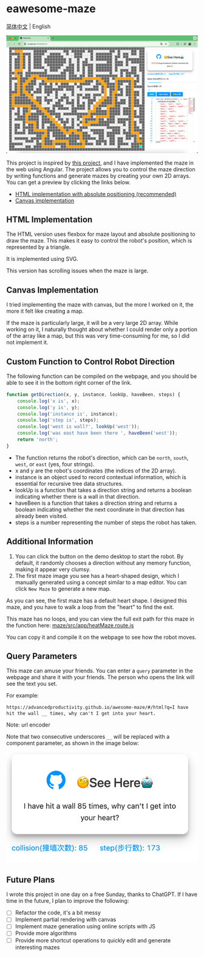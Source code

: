 # eawesome-maze

[简体中文](./README_ZH.md) | English

<img src="./docs/images/img.png">

This project is inspired by [this project](https://github.com/mbg/maze), and I have implemented the maze in the web using Angular. The project allows you to control the maze direction by writing functions and generate mazes by creating your own 2D arrays. You can get a preview by clicking the links below.

- [HTML implementation with absolute positioning (recommended)](https://advancedproductivity.github.io/awesome-maze/#/html)
- [Canvas implementation](https://advancedproductivity.github.io/awesome-maze/#/canvas)

## HTML Implementation

The HTML version uses flexbox for maze layout and absolute positioning to draw the maze. This makes it easy to control the robot's position, which is represented by a triangle.

It is implemented using SVG.

This version has scrolling issues when the maze is large.

## Canvas Implementation

I tried implementing the maze with canvas, but the more I worked on it, the more it felt like creating a map.

If the maze is particularly large, it will be a very large 2D array. While working on it, I naturally thought about whether I could render only a portion of the array like a map, but this was very time-consuming for me, so I did not implement it.

## Custom Function to Control Robot Direction

The following function can be compiled on the webpage, and you should be able to see it in the bottom right corner of the link.

```js
function getDirection(x, y, instance, lookUp, haveBeen, steps) {
    console.log('x is', x);
    console.log('y is', y);
    console.log('instance is', instance);
    console.log('step is', steps);
    console.log('west is wall?', lookUp('west'));
    console.log('was east have been there ', haveBeen('west'));
    return 'north';
}
```

- The function returns the robot's direction, which can be `north`, `south`, `west`, or `east` (yes, four strings).
- x and y are the robot's coordinates (the indices of the 2D array).
- instance is an object used to record contextual information, which is essential for recursive tree data structures.
- lookUp is a function that takes a direction string and returns a boolean indicating whether there is a wall in that direction.
- haveBeen is a function that takes a direction string and returns a boolean indicating whether the next coordinate in that direction has already been visited.
- steps is a number representing the number of steps the robot has taken.

## Additional Information

1. You can click the button on the demo desktop to start the robot. By default, it randomly chooses a direction without any memory function, making it appear very clumsy.
2. The first maze image you see has a heart-shaped design, which I manually generated using a concept similar to a map editor. You can click `New Maze` to generate a new map.

As you can see, the first maze has a default heart shape. I designed this maze, and you have to walk a loop from the "heart" to find the exit.

This maze has no loops, and you can view the full exit path for this maze in the function here: [maze/src/app/heatMaze.route.js](https://github.com/AdvancedProductivity/maze-training-ground/blob/d4684524ca0cf4a7d16f9d5d703f96d33b09457a/maze/src/app/heatMaze.route.js)

You can copy it and compile it on the webpage to see how the robot moves.

## Query Parameters

This maze can amuse your friends. You can enter a `query` parameter in the webpage and share it with your friends. The person who opens the link will see the text you set.

For example:
```shell
https://advancedproductivity.github.io/awesome-maze/#/html?q=I have hit the wall __ times, why can't I get into your heart.
```
Note: url encoder

Note that two consecutive underscores `__` will be replaced with a component parameter, as shown in the image below:

<img src="./docs/images/img_2.png">

## Future Plans

I wrote this project in one day on a free Sunday, thanks to ChatGPT. If I have time in the future, I plan to improve the following:

- [ ] Refactor the code, it's a bit messy
- [ ] Implement partial rendering with canvas
- [ ] Implement maze generation using online scripts with JS
- [ ] Provide more algorithms
- [ ] Provide more shortcut operations to quickly edit and generate interesting mazes
